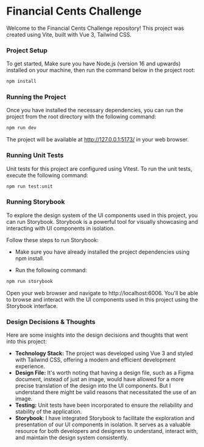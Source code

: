 # Financial Cents Challenge

Welcome to the Financial Cents Challenge repository! This project was created using Vite, built with Vue 3, Tailwind CSS. 

### Project Setup


To get started, Make sure you have Node.js (version 16 and upwards) installed on your machine, then run the command below in the project root:


```sh
npm install
```

### Running the Project
Once you have installed the necessary dependencies, you can run the project from the root directory with the following command:

```sh
npm run dev
```

The project will be available at http://127.0.0.1:5173/ in your web browser.

### Running Unit Tests
Unit tests for this project are configured using Vitest. To run the unit tests, execute the following command:

```sh
npm run test:unit
```

### Running Storybook
To explore the design system of the UI components used in this project, you can run Storybook. Storybook is a powerful tool for visually showcasing and interacting with UI components in isolation.

Follow these steps to run Storybook:

* Make sure you have already installed the project dependencies using npm install.

* Run the following command:

```sh
npm run storybook
```
Open your web browser and navigate to http://localhost:6006.
You'll be able to browse and interact with the UI components used in this project using the Storybook interface. 

### Design Decisions & Thoughts
Here are some insights into the design decisions and thoughts that went into this project:

* __Technology Stack:__ The project was developed using Vue 3 and styled with Tailwind CSS, offering a modern and efficient development experience.
* __Design File:__ It's worth noting that having a design file, such as a Figma document, instead of just an image, would have allowed for a more precise translation of the design into the UI components. But I understand there might be valid reasons that necessitated the use of an image.
* __Testing:__ Unit tests have been incorporated to ensure the reliability and stability of the application.
* __Storybook__: I have integrated Storybook to facilitate the exploration and presentation of our UI components in isolation. It serves as a valuable resource for both developers and designers to understand, interact with, and maintain the design system consistently.

